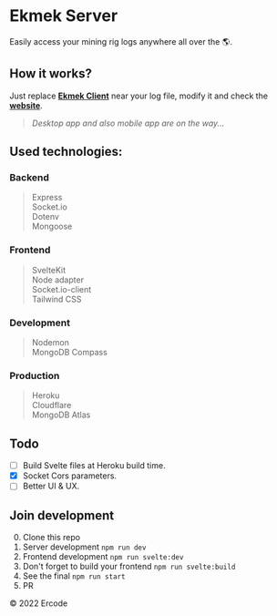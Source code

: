 # Ekmek Server
Easily access your mining rig logs anywhere all over the 🌎.

## How it works?
Just replace [**Ekmek Client**](https://github.com/ErcouldnT/ekmek-client) near your log file, modify it and check the [**website**](https://ekmek.herokuapp.com).

> *Desktop app and also mobile app are on the way...*

## Used technologies:
### Backend
> Express \
Socket.io \
Dotenv \
Mongoose

### Frontend
> SvelteKit \
Node adapter \
Socket.io-client \
Tailwind CSS

### Development
> Nodemon \
> MongoDB Compass

### Production
> Heroku \
Cloudflare \
MongoDB Atlas

## Todo
  * [ ] Build Svelte files at Heroku build time.
  * [x] Socket Cors parameters.
  * [ ] Better UI & UX.

## Join development
0. Clone this repo
1. Server development `npm run dev`
2. Frontend development `npm run svelte:dev`
3. Don't forget to build your frontend `npm run svelte:build`
4. See the final `npm run start`
5. PR

&copy; 2022 Ercode